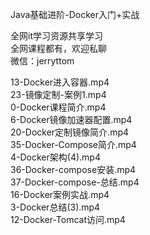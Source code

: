 Java基础进阶-Docker入门+实战

全网it学习资源共享学习<br>全网课程都有，欢迎私聊<br>微信：jerryttom<br>

13-Docker进入容器.mp4<br> 23-镜像定制-案例1.mp4<br> 0-Docker课程简介.mp4<br> 6-Docker镜像加速器配置.mp4<br> 20-Docker定制镜像简介.mp4<br> 35-Docker-Compose简介.mp4<br> 4-Docker架构(4).mp4<br> 36-Docker-compose安装.mp4<br> 37-Docker-compose-总结.mp4<br> 16-Docker案例实战.mp4<br> 3-Docker总结(3).mp4<br> 12-Docker-Tomcat访问.mp4